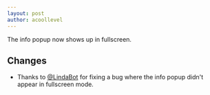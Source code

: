 ```yaml
---
layout: post
author: acoollevel
---
```


The info popup now shows up in fullscreen.

## Changes

- Thanks to [@LindaBot](https://github.com/LindaBot) for fixing a bug where the info popup didn't appear in fullscreen mode.
